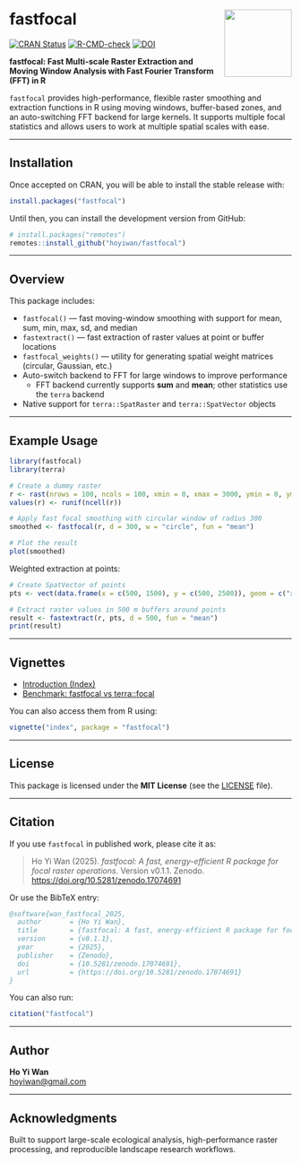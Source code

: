 # fastfocal <img src="https://raw.githubusercontent.com/hoyiwan/fastfocal/main/man/figures/logo.png" align="right" height="120" />

[![CRAN Status](https://www.r-pkg.org/badges/version/fastfocal)](https://CRAN.R-project.org/package=fastfocal)
[![R-CMD-check](https://github.com/hoyiwan/fastfocal/actions/workflows/R-CMD-check.yaml/badge.svg)](https://github.com/hoyiwan/fastfocal/actions)
[![DOI](https://zenodo.org/badge/961060307.svg)](https://doi.org/10.5281/zenodo.17074691)

**fastfocal: Fast Multi-scale Raster Extraction and Moving Window Analysis with Fast Fourier Transform (FFT) in R**

`fastfocal` provides high-performance, flexible raster smoothing and extraction functions in R using moving windows, buffer-based zones, and an auto-switching FFT backend for large kernels. It supports multiple focal statistics and allows users to work at multiple spatial scales with ease.

---

## Installation

Once accepted on CRAN, you will be able to install the stable release with:

```r
install.packages("fastfocal")
```

Until then, you can install the development version from GitHub:

```r
# install.packages("remotes")
remotes::install_github("hoyiwan/fastfocal")
```

---

## Overview

This package includes:

- `fastfocal()` — fast moving-window smoothing with support for mean, sum, min, max, sd, and median  
- `fastextract()` — fast extraction of raster values at point or buffer locations  
- `fastfocal_weights()` — utility for generating spatial weight matrices (circular, Gaussian, etc.)  
- Auto-switch backend to FFT for large windows to improve performance  
  - FFT backend currently supports **sum** and **mean**; other statistics use the `terra` backend  
- Native support for `terra::SpatRaster` and `terra::SpatVector` objects  

---

## Example Usage

```r
library(fastfocal)
library(terra)

# Create a dummy raster
r <- rast(nrows = 100, ncols = 100, xmin = 0, xmax = 3000, ymin = 0, ymax = 3000)
values(r) <- runif(ncell(r))

# Apply fast focal smoothing with circular window of radius 300
smoothed <- fastfocal(r, d = 300, w = "circle", fun = "mean")

# Plot the result
plot(smoothed)
```

Weighted extraction at points:

```r
# Create SpatVector of points
pts <- vect(data.frame(x = c(500, 1500), y = c(500, 2500)), geom = c("x", "y"), crs = crs(r))

# Extract raster values in 500 m buffers around points
result <- fastextract(r, pts, d = 500, fun = "mean")
print(result)
```

---

## Vignettes

- [Introduction (Index)](https://hoyiwan.github.io/fastfocal/index.html)  
- [Benchmark: fastfocal vs terra::focal](https://hoyiwan.github.io/fastfocal/benchmark.html)  

You can also access them from R using:

```r
vignette("index", package = "fastfocal")
```

---

## License

This package is licensed under the **MIT License** (see the [LICENSE](LICENSE) file).

---

## Citation

If you use `fastfocal` in published work, please cite it as:

> Ho Yi Wan (2025). *fastfocal: A fast, energy-efficient R package for focal raster operations*. Version v0.1.1. Zenodo. https://doi.org/10.5281/zenodo.17074691

Or use the BibTeX entry:

```bibtex
@software{wan_fastfocal_2025,
  author       = {Ho Yi Wan},
  title        = {fastfocal: A fast, energy-efficient R package for focal raster operations},
  version      = {v0.1.1},
  year         = {2025},
  publisher    = {Zenodo},
  doi          = {10.5281/zenodo.17074691},
  url          = {https://doi.org/10.5281/zenodo.17074691}
}
```

You can also run:

```r
citation("fastfocal")
```

---

## Author

**Ho Yi Wan**  
hoyiwan@gmail.com  

---

## Acknowledgments

Built to support large-scale ecological analysis, high-performance raster processing, and reproducible landscape research workflows.
